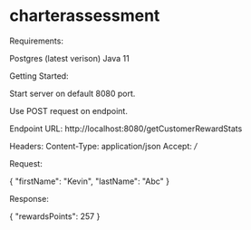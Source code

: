 # charterassessment

Requirements:

Postgres (latest verison)
Java 11

Getting Started:

Start server on default 8080 port.

Use POST request on endpoint.

Endpoint URL:
http://localhost:8080/getCustomerRewardStats


Headers:
Content-Type: application/json
Accept: */*


Request:

{
  "firstName": "Kevin",
  "lastName": "Abc"
}

Response:

{
    "rewardsPoints": 257
}
